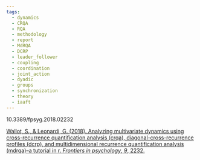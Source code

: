 ```yaml
---
tags:
  - dynamics
  - CRQA
  - RQA
  - methodology
  - report
  - MdRQA
  - DCRP
  - leader_follower
  - coupling
  - coordination
  - joint_action
  - dyadic
  - groups
  - synchronization
  - theory
  - iaaft
---
```


10.3389/fpsyg.2018.02232

[Wallot, S., & Leonardi, G. (2018). Analyzing multivariate dynamics using cross-recurrence quantification analysis (crqa), diagonal-cross-recurrence profiles (dcrp), and multidimensional recurrence quantification analysis (mdrqa)–a tutorial in r. _Frontiers in psychology_, _9_, 2232.](https://www.frontiersin.org/articles/10.3389/fpsyg.2018.02232/pdf)